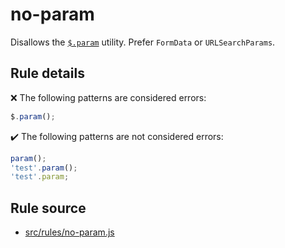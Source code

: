 # no-param

Disallows the [`$.param`](https://api.jquery.com/jQuery.param/) utility. Prefer `FormData` or `URLSearchParams`.

## Rule details

❌ The following patterns are considered errors:
```js
$.param();
```

✔️ The following patterns are not considered errors:
```js
param();
'test'.param();
'test'.param;
```

## Rule source

* [src/rules/no-param.js](/src/rules/no-param.js)
